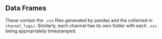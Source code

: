 ## Data Frames
These contain the `.csv` files generated by pandas and the collected in `channel_logs/`. Similarly, each channel has its own folder with each `.csv` being appropriately timestamped. 
